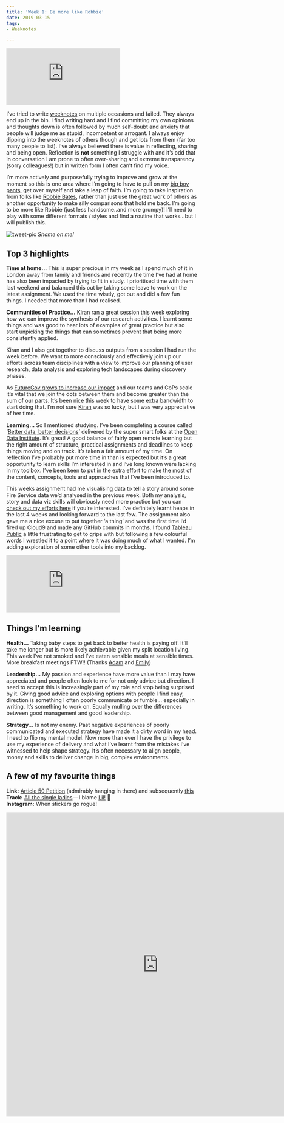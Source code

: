 ```yaml
---
title: 'Week 1: Be more like Robbie'
date: 2019-03-15
tags:
- Weeknotes

---
```

<iframe
frameborder="0"
allowfullscreen
scrolling="no"
allowtransparency
src="https://giphy.com/embed/XIqCQx02E1U9W"></iframe>

I’ve tried to write [weeknotes](https://weeknot.es/) on multiple occasions and failed. They always end up in the bin. I find writing hard and I find committing my own opinions and thoughts down is often followed by much self-doubt and anxiety that people will judge me as stupid, incompetent or arrogant. I always enjoy dipping into the weeknotes of others though and get lots from them (far too many people to list). I’ve always believed there is value in reflecting, sharing and being open. Reflection is **not** something I struggle with and it’s odd that in conversation I am prone to often over-sharing and extreme transparency (sorry colleagues!) but in written form I often can’t find my voice.

I’m more actively and purposefully trying to improve and grow at the moment so this is one area where I’m going to have to pull on my [big boy pants](https://www.youtube.com/watch?v=5Vtlovqijjo), get over myself and take a leap of faith. I’m going to take inspiration from folks like [Robbie Bates](https://twitter.com/robbie_bates), rather than just use the great work of others as another opportunity to make silly comparisons that hold me back. I’m going to be more like Robbie (just less handsome..and more grumpy)! I’ll need to play with some different formats / styles and find a routine that works…but I will publish this.

![tweet-pic](/images/tweet-shame.jpg)
_Shame on me!_

## Top 3 highlights

**Time at home…** This is super precious in my week as I spend much of it in London away from family and friends and recently the time I’ve had at home has also been impacted by trying to fit in study. I prioritised time with them last weekend and balanced this out by taking some leave to work on the latest assignment. We used the time wisely, got out and did a few fun things. I needed that more than I had realised.

**Communities of Practice…** Kiran ran a great session this week exploring how we can improve the synthesis of our research activities. I learnt some things and was good to hear lots of examples of great practice but also start unpicking the things that can sometimes prevent that being more consistently applied.

Kiran and I also got together to discuss outputs from a session I had run the week before. We want to more consciously and effectively join up our efforts across team disciplines with a view to improve our planning of user research, data analysis and exploring tech landscapes during discovery phases.

As [FutureGov grows to increase our impact](https://www.wearefuturegov.com/impact) and our teams and CoPs scale it’s vital that we join the dots between them and become greater than the sum of our parts. It’s been nice this week to have some extra bandwidth to start doing that. I’m not sure [Kiran](https://twitter.com/kirankdhillon) was so lucky, but I was very appreciative of her time.

**Learning…** So I mentioned studying. I’ve been completing a course called ‘[Better data, better decisions](https://theodi.org/event/better-data-better-decisions-2019-edition/)’ delivered by the super smart folks at the [Open Data Institute](https://theodi.org/). It’s great! A good balance of fairly open remote learning but the right amount of structure, practical assignments and deadlines to keep things moving and on track. It’s taken a fair amount of my time. On reflection I’ve probably put more time in than is expected but it’s a great opportunity to learn skills I’m interested in and I’ve long known were lacking in my toolbox. I’ve been keen to put in the extra effort to make the most of the content, concepts, tools and approaches that I’ve been introduced to.

This weeks assignment had me visualising data to tell a story around some Fire Service data we’d analysed in the previous week. Both my analysis, story and data viz skills will obviously need more practice but you can [check out my efforts here](https://d1sc0.github.io/odi_assignment3/) if you’re interested. I’ve definitely learnt heaps in the last 4 weeks and looking forward to the last few. The assignment also gave me a nice excuse to put together ‘a thing’ and was the first time I’d fired up Cloud9 and made any GitHub commits in months. I found [Tableau Public](https://public.tableau.com/en-us/s/) a little frustrating to get to grips with but following a few colourful words I wrestled it to a point where it was doing much of what I wanted. I’m adding exploration of some other tools into my backlog.

<iframe
frameborder="0"
allowfullscreen
scrolling="no"
allowtransparency
src="https://giphy.com/embed/QQKhpfeRQqz6M"

> </iframe>

## Things I’m learning

**Health…** Taking baby steps to get back to better health is paying off. It’ll take me longer but is more likely achievable given my split location living. This week I’ve not smoked and I’ve eaten sensible meals at sensible times. More breakfast meetings FTW!! (Thanks [Adam](https://twitter.com/adamwalther) and [Emily](https://twitter.com/emilytulloh))

**Leadership…** My passion and experience have more value than I may have appreciated and people often look to me for not only advice but direction. I need to accept this is increasingly part of my role and stop being surprised by it. Giving good advice and exploring options with people I find easy, direction is something I often poorly communicate or fumble… especially in writing. It’s something to work on. Equally mulling over the differences between good management and good leadership.

**Strategy…** Is not my enemy. Past negative experiences of poorly communicated and executed strategy have made it a dirty word in my head. I need to flip my mental model. Now more than ever I have the privilege to use my experience of delivery and what I’ve learnt from the mistakes I’ve witnessed to help shape strategy. It’s often necessary to align people, money and skills to deliver change in big, complex environments.

## A few of my favourite things

**Link:** [Article 50 Petition](https://twitter.com/emilytulloh) (admirably hanging in there) and subsequently [this](https://odileeds.org/projects/petitions/?241584)  
**Track:** [All the single ladies](https://www.youtube.com/watch?v=4m1EFMoRFvY) — I blame [Lil!](https://twitter.com/liliasadair?) 💍  
**Instagram:** When stickers go rogue! 

<iframe width="800px" height="800" frameborder="0" allowfullscreen scrolling="no" allowtransparency src="https://www.instagram.com/p/BvRE_q_gww5/embed"></iframe>